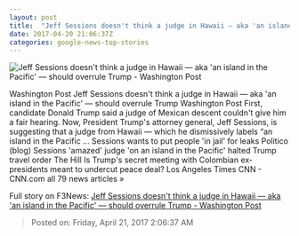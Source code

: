 ```yaml
---
layout: post
title:  "Jeff Sessions doesn't think a judge in Hawaii — aka 'an island in the Pacific' — should overrule Trump - Washington Post"
date: 2017-04-20 21:06:37Z
categories: google-news-top-stories
---
```


![Jeff Sessions doesn't think a judge in Hawaii — aka 'an island in the Pacific' — should overrule Trump - Washington Post](https://img.washingtonpost.com/rf/image_1484w/2010-2019/WashingtonPost/2017/04/11/National-Security/Images/Border_Tour_Sessions_00793-3acc8-0699.jpg)

Washington Post Jeff Sessions doesn't think a judge in Hawaii — aka 'an island in the Pacific' — should overrule Trump Washington Post First, candidate Donald Trump said a judge of Mexican descent couldn't give him a fair hearing. Now, President Trump's attorney general, Jeff Sessions, is suggesting that a judge from Hawaii — which he dismissively labels “an island in the Pacific ... Sessions wants to put people 'in jail' for leaks Politico (blog) Sessions 'amazed' judge 'on an island in the Pacific' halted Trump travel order The Hill Is Trump's secret meeting with Colombian ex-presidents meant to undercut peace deal? Los Angeles Times CNN - CNN.com all 79 news articles »


Full story on F3News: [Jeff Sessions doesn't think a judge in Hawaii — aka 'an island in the Pacific' — should overrule Trump - Washington Post](http://www.f3nws.com/n/crvtvG)

> Posted on: Friday, April 21, 2017 2:06:37 AM
